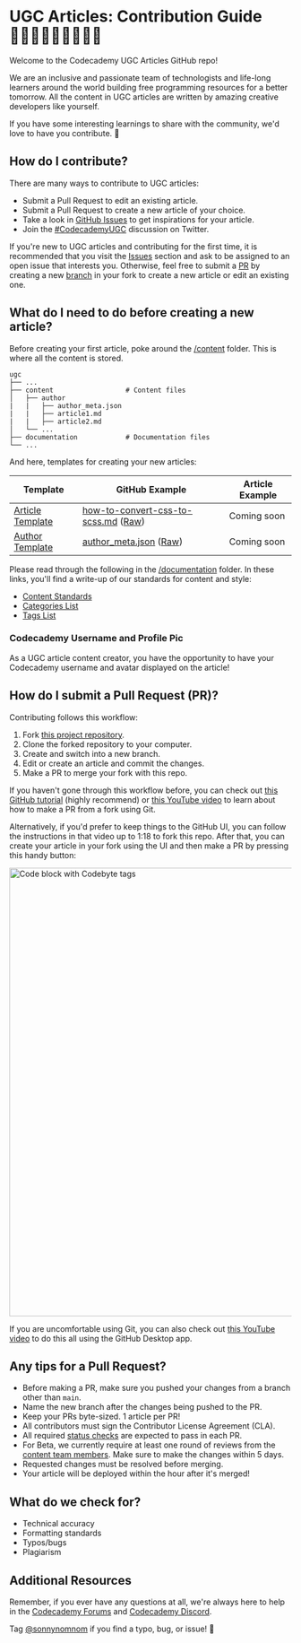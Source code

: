 # UGC Articles: Contribution Guide 👩🏻‍💻👨🏾‍💻👩🏼‍💻

Welcome to the Codecademy UGC Articles GitHub repo!

We are an inclusive and passionate team of technologists and life-long learners around the world building free programming resources for a better tomorrow. All the content in UGC articles are written by amazing creative developers like yourself.

If you have some interesting learnings to share with the community, we'd love to have you contribute. 💖

## How do I contribute?

There are many ways to contribute to UGC articles:

- Submit a Pull Request to edit an existing article.
- Submit a Pull Request to create a new article of your choice.
- Take a look in [GitHub Issues](https://github.com/Codecademy/docs/issues) to get inspirations for your article.
- Join the [#CodecademyUGC](https://twitter.com/search?q=%23CodecademyUGC&src=typed_query&f=live) discussion on Twitter.

If you're new to UGC articles and contributing for the first time, it is recommended that you visit the [Issues](https://github.com/Codecademy/docs/issues) section and ask to be assigned to an open issue that interests you. Otherwise, feel free to submit a [PR](https://www.codecademy.com/resources/docs/git/pull-requests) by creating a new [branch](https://www.codecademy.com/resources/docs/general/git/branch) in your fork to create a new article or edit an existing one.

## What do I need to do before creating a new article?

Before creating your first article, poke around the [/content](https://github.com/Codecademy/ugc/tree/main/content) folder. This is where all the content is stored.

```
ugc
├── ...
├── content                  # Content files
│   ├── author
|   |   ├── author_meta.json 
|   |   ├── article1.md      
|   |   ├── article2.md
│   └── ...
├── documentation            # Documentation files
└── ...
```

And here, templates for creating your new articles:

| Template                                                                                                 | GitHub Example                                                                                                                                                                                                                      | Article Example                                                            |
| -------------------------------------------------------------------------------------------------------- | ----------------------------------------------------------------------------------------------------------------------------------------------------------------------------------------------------------------------------------- | ----------------------------------------------------------------------- |
| [Article Template](https://github.com/Codecademy/ugc/blob/main/documentation/authorA/mock-article-1.md)           | [how-to-convert-css-to-scss.md](https://github.com/Codecademy/ugc/blob/main/content/kyrathompson/how-to-convert-css-to-scss.md) ([Raw](https://raw.githubusercontent.com/Codecademy/ugc/main/content/kyrathompson/how-to-convert-css-to-scss.md))                              | Coming soon         |
| [Author Template](https://github.com/Codecademy/ugc/blob/main/documentation/authorA/author_meta.json) | [author_meta.json](https://github.com/Codecademy/ugc/blob/main/content/kyrathompson/author_meta.json) ([Raw](https://raw.githubusercontent.com/Codecademy/ugc/main/content/kyrathompson/author_meta.json)) | Coming soon |

Please read through the following in the [/documentation](https://github.com/Codecademy/docs/tree/main/documentation) folder. In these links, you'll find a write-up of our standards for content and style:

- [Content Standards](https://github.com/Codecademy/ugc/blob/main/documentation/content-standards.md)
- [Categories List](https://github.com/Codecademy/ugc/blob/main/documentation/categories.md)
- [Tags List](https://github.com/Codecademy/ugc/blob/main/documentation/tags.md)


### Codecademy Username and Profile Pic

As a UGC article content creator, you have the opportunity to have your Codecademy username and avatar displayed on the article!

## How do I submit a Pull Request (PR)?

Contributing follows this workflow:

1. Fork [this project repository](https://github.com/codecademy/docs).
2. Clone the forked repository to your computer.
3. Create and switch into a new branch.
4. Edit or create an article and commit the changes.
5. Make a PR to merge your fork with this repo.

If you haven't gone through this workflow before, you can check out [this GitHub tutorial](https://github.com/firstcontributions/first-contributions#readme) (highly recommend) or [this YouTube video](https://www.youtube.com/watch?v=rgbCcBNZcdQ) to learn about how to make a PR from a fork using Git.

Alternatively, if you'd prefer to keep things to the GitHub UI, you can follow the instructions in that video up to 1:18 to fork this repo. After that, you can create your article in your fork using the UI and then make a PR by pressing this handy button:<br>

<img src="https://github.com/Codecademy/docs/blob/main/media/pull-request-ui.png" alt="Code block with Codebyte tags" width="800"/>

If you are uncomfortable using Git, you can also check out [this YouTube video](https://youtu.be/RPagOAUx2SQ) to do this all using the GitHub Desktop app.

## Any tips for a Pull Request?

- Before making a PR, make sure you pushed your changes from a branch other than `main`.
- Name the new branch after the changes being pushed to the PR.
- Keep your PRs byte-sized. 1 article per PR!
- All contributors must sign the Contributor License Agreement (CLA).
- All required [status checks](https://docs.github.com/en/github/collaborating-with-pull-requests/collaborating-on-repositories-with-code-quality-features/about-status-checks) are expected to pass in each PR.
- For Beta, we currently require at least one round of reviews from the [content team members](https://github.com/codecademy/docs#-content-team). Make sure to make the changes within 5 days.
- Requested changes must be resolved before merging.
- Your article will be deployed within the hour after it's merged!

## What do we check for?

- Technical accuracy
- Formatting standards
- Typos/bugs
- Plagiarism

## Additional Resources

Remember, if you ever have any questions at all, we're always here to help in the [Codecademy Forums](https://discuss.codecademy.com/) and [Codecademy Discord](https://discord.com/invite/codecademy).

Tag [@sonnynomnom](https://twitter.com/sonnynomnom) if you find a typo, bug, or issue! 🖖
